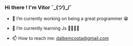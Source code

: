 ### Hi there ! I'm Vitor ¯\_(ツ)_/¯

- 🔭 I’m currently working on being a great programmer 😁
- 🌱 I’m currently learning Js 🤯🤯🤯🤯

- 📫 How to reach me: dalbemcosta@gmail.com 
